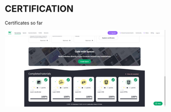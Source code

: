 # CERTIFICATION
 Certificates so far

 <img src="https://github.com/Jhowpix/CERTIFICATION/blob/main/W3SCHOOLS.png">
